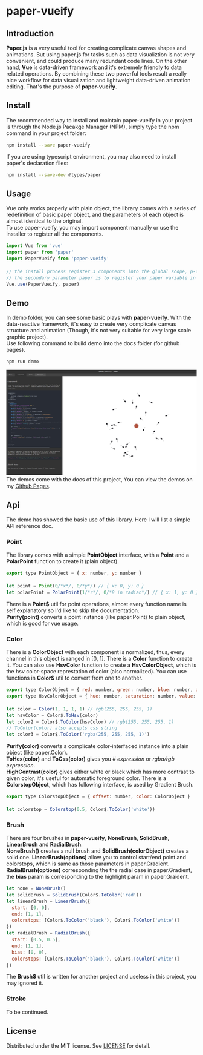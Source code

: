 # paper-vueify
## Introduction
**Paper.js** is a very useful tool for creating complicate canvas shapes and animations. But using paper.js for tasks such as data visualiztion is not very convenient, and could produce many redundant code lines. On the other hand, **Vue** is data-driven framework and it's extremely friendly to data related operations. By combining these two powerful tools result a really nice workflow for data visualization and lightweight data-driven animation editing. That's the purpose of **paper-vueify**.

## Install
The recommended way to install and maintain paper-vueify in your project is through the Node.js Pacakge Manager (NPM), simply type the npm command in your project folder:

```sh
npm install --save paper-vueify
```
If you are using typescript environment, you may also need to install paper's declaration files:
```sh
npm install --save-dev @types/paper
```

## Usage
Vue only works properly with plain object, the library comes with a series of redefinition of basic paper object, and the parameters of each object is almost identical to the original.
<br/>To use paper-vueify, you may import component manually or use the installer to register all the components.
```javascript
import Vue from 'vue'
import paper from 'paper'
import PaperVueify from 'paper-vueify'

// the install process register 3 components into the global scope, p-canvas, p-item and p-symbol-definition
// the secondary parameter paper is to register your paper variable in current scope, or there will be two seperated PaperScope and the p-canvas will not work properly.
Vue.use(PaperVueify, paper)
```

## Demo
In demo folder, you can see some basic plays with **paper-vueify**. With the data-reactive framework, it's easy to create very complicate canvas structure and animation (Though, it's not very suitable for very large scale graphic project).
<br/>Use following command to build demo into the docs folder (for github pages).
```sh
npm run demo
```
![Preview](/public/preview.jpg)
The demos come with the docs of this project, You can view the demos on my [Github Pages](https://luz-alphacode.github.io/paper-vueify/).

## Api
The demo has showed the basic use of this library. Here I will list a simple API reference doc.
### Point
The library comes with a simple **PointObject** interface, with a **Point** and a **PolarPoint** function to create it (plain object).
```javascript
export type PointObject = { x: number, y: number }

let point = Point(0/*x*/, 0/*y*/) // { x: 0, y: 0 }
let polarPoint = PolarPoint(1/*r*/, 0/*θ in radian*/) // { x: 1, y: 0 }
```
There is a **Point$** util for point operations, almost every function name is self explanatory so I'd like to skip the documentation.
<br/>**Purify(point)** converts a point instance (like paper.Point) to plain object, which is good for vue usage.

### Color
There is a **ColorObject** with each component is normalized, thus, every channel in this object is ranged in [0, 1]. There is a **Color** function to create it. You can also use **HsvColor** function to create a **HsvColorObject**, which is the hsv color-space represtation of color (also normalized). You can use functions in **Color$** util to convert from one to another.
```javascript
export type ColorObject = { red: number, green: number, blue: number, alpha: number }
export type HsvColorObject = { hue: number, saturation: number, value: number, alpha: number }

let color = Color(1, 1, 1, 1) // rgb(255, 255, 255, 1)
let hsvColor = Color$.ToHsv(color)
let color2 = Color$.ToColor(hsvColor) // rgb(255, 255, 255, 1)
// ToColor(color) also accepts css string
let color3 = Color$.ToColor('rgba(255, 255, 255, 1)')
```
**Purify(color)** converts a complicate color-interfaced instance into a plain object (like paper.Color).
<br/>**ToHex(color)** and **ToCss(color)** gives you *# expression* or *rgba/rgb expression*.
<br/>**HighContrast(color)** gives either white or black which has more contrast to given color, it's useful for automatic foreground color.
There is a **ColorstopObject**, which has following interface, is used by Gradient Brush.
```javascript
export type ColorstopObject = { offset: number, color: ColorObject }

let colorstop = Colorstop(0.5, Color$.ToColor('white'))
```

### Brush
There are four brushes in **paper-vueify**, **NoneBrush**, **SolidBrush**, **LinearBrush** and **RadialBrush**.
<br/>**NoneBrush()** creates a null brush and **SolidBrush(colorObject)** creates a solid one. **LinearBrush(options)** allow you to control start/end point and colorstops, which is same as those parameters in paper.Gradient.
<br/>**RadialBrush(options)** corresponding the the radial case in paper.Gradient, the **bias** param is corresponding to the highlight param in paper.Graident.
```javascript
let none = NoneBrush()
let solidBrush = SolidBrush(Color$.ToColor('red'))
let linearBrush = LinearBrush({
  start: [0, 0],
  end: [1, 1],
  colorstops: [Color$.ToColor('black'), Color$.ToColor('white')]
})
let radialBrush = RadialBrush({
  start: [0.5, 0.5],
  end: [1, 1],
  bias: [0, 0],
  colorstops: [Color$.ToColor('black'), Color$.ToColor('white')]
})
```
The **Brush$** util is written for another project and useless in this project, you may ignored it.

### Stroke
To be continued.


## License
Distributed under the MIT license. See [LICENSE](https://github.com/luz-alphacode/paper-vueify/blob/master/LICENSE) for detail.

